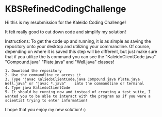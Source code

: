 # KBSRefinedCodingChallenge
Hi this is my resubmission for the Kaleido Coding Challenge! 

It felt really good to cut down code and simplify my solution!

Instructions:
   To get the code up and running, it is as simple as saving the repository onto your desktop and utilizing your commandline. Of course, depending on where it is saved this step will be different, but just make sure that if you utilize the ls command you can see the "KaleidoClientCode.java" "Compound.java" "Plate.java" and "Well.java" classes! 
    
    1. Download the repository 
    2. Use the commandline to access it
    3. Type "javac KaliedoClientCode.java Compound.java Plate.java Well.java" or "javac *.java"    into the commandline or terminal 
    4. Type java KaliedoClientCode 
    5. It should be running now and instead of creating a test suite, I wanted you to be able to interact with the program as if you were a scientist trying to enter information!
    
 I hope that you enjoy my new solution! (: 
 
